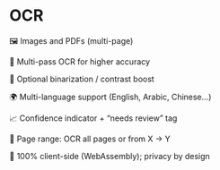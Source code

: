 # OCR
🖼️ Images and PDFs (multi-page)  

🧠 Multi-pass OCR for higher accuracy  

🧪 Optional binarization / contrast boost  

🌍 Multi-language support (English, Arabic, Chinese…) 

📈 Confidence indicator + “needs review” tag 

🔎 Page range: OCR all pages or from X → Y 

🔐 100% client-side (WebAssembly); privacy by design
